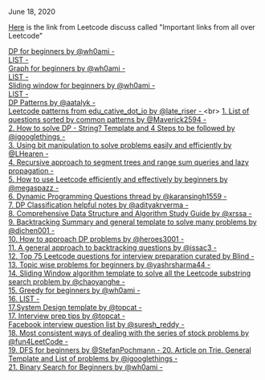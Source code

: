 June 18, 2020<br>

[Here](https://leetcode.com/discuss/general-discussion/665604/important-and-useful-links-from-all-over-the-leetcode/585109) is the link from Leetcode discuss called "Important links from all over Leetcode"

[DP for beginners by @wh0ami - ](https://leetcode.com/discuss/general-discussion/662866/dp-for-beginners-problems-patterns-sample-solutions)<br>
[LIST - ](https://leetcode.com/list/x1k8lxi5)<br>
[Graph for beginners by @wh0ami - ](https://leetcode.com/discuss/general-discussion/655708/graph-for-beginners-problems-pattern-sample-solutions/562734)<br>
[LIST - ](https://leetcode.com/list/x1wy4de7)<br>
[Sliding window for beginners by @wh0ami - ](https://leetcode.com/discuss/general-discussion/657507/sliding-window-for-beginners-problems-template-sample-solutions/562721)<br>
[LIST - ](https://leetcode.com/list/x1lbzfk3)<br>
[DP Patterns by @aatalyk - ](https://leetcode.com/discuss/general-discussion/458695/dynamic-programming-patterns)<br>
[Leetcode patterns from edu_cative_dot_io by @late_riser - ](https://leetcode.com/discuss/general-discussion/457546/LeetCode-Problem-Patterns-from-***)<br>
[1. List of questions sorted by common patterns by @Maverick2594 - ](https://leetcode.com/discuss/career/448285/List-of-questions-sorted-by-common-patterns)<br>
[2. How to solve DP - String? Template and 4 Steps to be followed by @igooglethings - ](https://leetcode.com/discuss/general-discussion/651719/how-to-solve-dp-string-template-and-4-steps-to-be-followed)<br>
[3. Using bit manipulation to solve problems easily and efficiently by @LHearen - ](https://leetcode.com/problems/sum-of-two-integers/discuss/84278/A-summary%3A-how-to-use-bit-manipulation-to-solve-problems-easily-and-efficiently)<br>
[4. Recursive approach to segment trees and range sum queries and lazy propagation - ](https://leetcode.com/articles/a-recursive-approach-to-segment-trees-range-sum-queries-lazy-propagation/)<br>
[5. How to use Leetcode efficiently and effectively by beginners by @megaspazz - ](https://leetcode.com/discuss/career/450215/How-to-use-LeetCode-to-help-yourself-efficiently-and-effectively-(for-beginners))<br>
[6. Dynamic Programming Questions thread by @karansingh1559 - ](https://leetcode.com/discuss/general-discussion/491522/dynamic-programming-questions-thread)<br>
[7. DP Classification helpful notes by @adityakrverma - ](https://leetcode.com/problems/longest-palindromic-subsequence/discuss/222605/dp-problem-classifications-helpful-notes)<br>
[8. Comprehensive Data Structure and Algorithm Study Guide by @xrssa - ](https://leetcode.com/discuss/general-discussion/494279/comprehensive-data-structure-and-algorithm-study-guide)<br>
[9. Backtracking Summary and general template to solve many problems by @dichen001 - ](https://leetcode.com/problems/permutations/discuss/18284/Backtrack-Summary:-General-Solution-for-10-Questions)<br>
[10. How to approach DP problems by @heroes3001 - ](https://leetcode.com/problems/house-robber/discuss/156523/From-good-to-great.-How-to-approach-most-of-DP-problems)<br>
[11. A general approach to backtracking questions by @issac3 -](https://leetcode.com/problems/permutations/discuss/18239/A-general-approach-to-backtracking-questions-in-Java-(Subsets-Permutations-Combination-Sum-Palindrome-Partioning))<br>
[12. Top 75 Leetcode questions for interview preparation curated by Blind - ](https://leetcode.com/list/xi4ci4ig/)<br>
[13. Topic wise problems for beginners by @yashrsharma44 - ](https://leetcode.com/discuss/career/448024/Topic-wise-problems-for-Beginners)<br>
[14. Sliding Window algorithm template to solve all the Leetcode substring search problem by @chaoyanghe - ](https://leetcode.com/problems/find-all-anagrams-in-a-string/discuss/92007/sliding-window-algorithm-template-to-solve-all-the-leetcode-substring-search-problem)<br>
[15. Greedy for beginners by @wh0ami - ](https://leetcode.com/discuss/general-discussion/669996/greedy-for-beginners-problems-sample-solutions)<br>
[16. LIST -](https://leetcode.com/list/xyehq5j6)<br>
[17.System Design template by @topcat - ](https://leetcode.com/discuss/career/229177/my-system-design-template)<br>
[17. Interview prep tips by @topcat - ](https://leetcode.com/discuss/career/216554/from-0-to-clearing-uberappleamazonlinkedingoogle)<br>
[Facebook interview question list by @suresh_reddy - ](https://leetcode.com/discuss/interview-question/675445/facebook-interview-experiences-all-combined-from-lc-till-date-07-jun-2020)<br>
[18. Most consistent ways of dealing with the series of stock problems by @fun4LeetCode - ](https://leetcode.com/problems/best-time-to-buy-and-sell-stock-with-transaction-fee/discuss/108870/Most-consistent-ways-of-dealing-with-the-series-of-stock-problems)<br>
[19. DFS for beginners by @StefanPochmann - ](https://leetcode.com/problems/reconstruct-itinerary/discuss/78768/Short-Ruby-Python-Java-C%2B%2B)
[20. Article on Trie. General Template and List of problems by @igooglethings - ](https://leetcode.com/discuss/general-discussion/680706/Article-on-Trie.-General-Template-and-List-of-problems)<br>
[21. Binary Search for Beginners by @wh0ami - ](https://leetcode.com/discuss/general-discussion/691825/Binary-Search-for-Beginners-Problems-or-Patterns-or-Sample-solutions)<br>
